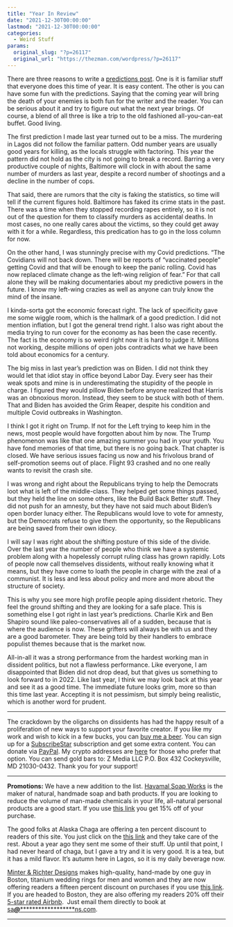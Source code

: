 ```yaml
---
title: "Year In Review"
date: "2021-12-30T00:00:00"
lastmod: "2021-12-30T00:00:00"
categories:
  - Weird Stuff
params:
  original_slug: "?p=26117"
  original_url: "https://thezman.com/wordpress/?p=26117"
---
```


There are three reasons to write a [predictions
post](https://thezman.com/wordpress/?p=22396). One is it is familiar
stuff that everyone does this time of year. It is easy content. The
other is you can have some fun with the predictions. Saying that the
coming year will bring the death of your enemies is both fun for the
writer and the reader. You can be serious about it and try to figure out
what the next year brings. Of course, a blend of all three is like a
trip to the old fashioned all-you-can-eat buffet. Good living.

The first prediction I made last year turned out to be a miss. The
murdering in Lagos did not follow the familiar pattern. Odd number years
are usually good years for killing, as the locals struggle with
factoring. This year the pattern did not hold as the city is not going
to break a record. Barring a very productive couple of nights, Baltimore
will clock in with about the same number of murders as last year,
despite a record number of shootings and a decline in the number of
cops.

That said, there are rumors that the city is faking the statistics, so
time will tell if the current figures hold. Baltimore has faked its
crime stats in the past. There was a time when they stopped recording
rapes entirely, so it is not out of the question for them to classify
murders as accidental deaths. In most cases, no one really cares about
the victims, so they could get away with it for a while. Regardless,
this predication has to go in the loss column for now.

On the other hand, I was stunningly precise with my Covid predictions.
“The Covidians will not back down. There will be reports of “vaccinated
people” getting Covid and that will be enough to keep the panic rolling.
Covid has now replaced climate change as the left-wing religion of
fear.” For that call alone they will be making documentaries about my
predictive powers in the future. I know my left-wing crazies as well as
anyone can truly know the mind of the insane.

I kinda-sorta got the economic forecast right. The lack of specificity
gave me some wiggle room, which is the hallmark of a good prediction. I
did not mention inflation, but I got the general trend right. I also was
right about the media trying to run cover for the economy as has been
the case recently. The fact is the economy is so weird right now it is
hard to judge it. Millions not working, despite millions of open jobs
contradicts what we have been told about economics for a century.

The big miss in last year’s prediction was on Biden. I did not think
they would let that idiot stay in office beyond Labor Day. Every seer
has their weak spots and mine is in underestimating the stupidity of the
people in charge. I figured they would pillow Biden before anyone
realized that Harris was an obnoxious moron. Instead, they seem to be
stuck with both of them. That and Biden has avoided the Grim Reaper,
despite his condition and multiple Covid outbreaks in Washington.

I think I got it right on Trump. If not for the Left trying to keep him
in the news, most people would have forgotten about him by now. The
Trump phenomenon was like that one amazing summer you had in your youth.
You have fond memories of that time, but there is no going back. That
chapter is closed. We have serious issues facing us now and his
frivolous brand of self-promotion seems out of place. Flight 93 crashed
and no one really wants to revisit the crash site.

I was wrong and right about the Republicans trying to help the Democrats
loot what is left of the middle-class. They helped get some things
passed, but they held the line on some others, like the Build Back
Better stuff. They did not push for an amnesty, but they have not said
much about Biden’s open border lunacy either. The Republicans would love
to vote for amnesty, but the Democrats refuse to give them the
opportunity, so the Republicans are being saved from their own idiocy.

I will say I was right about the shifting posture of this side of the
divide. Over the last year the number of people who think we have a
systemic problem along with a hopelessly corrupt ruling class has grown
rapidly. Lots of people now call themselves dissidents, without really
knowing what it means, but they have come to loath the people in charge
with the zeal of a communist. It is less and less about policy and more
and more about the structure of society.

This is why you see more high profile people aping dissident rhetoric.
They feel the ground shifting and they are looking for a safe place.
This is something else I got right in last year’s predictions. Charlie
Kirk and Ben Shapiro sound like paleo-conservatives all of a sudden,
because that is where the audience is now. These grifters will always be
with us and they are a good barometer. They are being told by their
handlers to embrace populist themes because that is the market now.

All-in-all it was a strong performance from the hardest working man in
dissident politics, but not a flawless performance. Like everyone, I am
disappointed that Biden did not drop dead, but that gives us something
to look forward to in 2022. Like last year, I think we may look back at
this year and see it as a good time. The immediate future looks grim,
more so than this time last year. Accepting it is not pessimism, but
simply being realistic, which is another word for prudent.

------------------------------------------------------------------------

The crackdown by the oligarchs on dissidents has had the happy result of
a proliferation of new ways to support your favorite creator. If you
like my work and wish to kick in a few bucks, you can
<a href="https://www.buymeacoffee.com/mujolulu" rel="noopener"
target="_blank">buy me a beer</a>. You can sign up for a
<a href="https://www.subscribestar.com/the-z-blog" rel="noopener"
target="_blank">SubscribeStar</a> subscription and get some extra
content. You can donate via <a
href="https://www.paypal.com/donate/?cmd=_s-xclick&amp;hosted_button_id=UDAS2Q8JYA6CN&amp;source=url"
rel="noopener" target="_blank">PayPal</a>. My crypto addresses are
<a href="https://thezman.com/wordpress/?page_id=22713" rel="noopener"
target="_blank">here</a> for those who prefer that option. You can send
gold bars to: Z Media LLC P.O. Box 432 Cockeysville, MD 21030-0432.
Thank you for your support!

------------------------------------------------------------------------

**Promotions:** We have a new addition to the list.
<a href="https://havamalsoapworks.com/" rel="noopener"
target="_blank">Havamal Soap Works</a> is the maker of natural, handmade
soap and bath products. If you are looking to reduce the volume of
man-made chemicals in your life, all-natural personal products are a
good start. If you use
<a href="https://havamalsoapworks.com/discount/ZMAN" rel="noopener"
target="_blank">this link</a> you get 15% off of your purchase.

The good folks at Alaska Chaga are offering a ten percent discount to
readers of this site. You just click on the
<a href="https://alaskachaga.us/discount/ZMAN" rel="noopener noreferrer"
target="_blank">this link</a> and they take care of the rest. About a
year ago they sent me some of their stuff. Up until that point, I had
never heard of chaga, but I gave a try and it is very good. It is a tea,
but it has a mild flavor. It’s autumn here in Lagos, so it is my daily
beverage now.

<a href="https://www.minterandrichterdesigns.com/"
rel="noreferrer nofollow noopener" target="_blank">Minter &amp; Richter
Designs</a> makes high-quality, hand-made by one guy in Boston, titanium
wedding rings for men and women and they are now offering readers a
fifteen percent discount on purchases if you use
<a href="https://www.minterandrichterdesigns.com/discount/ZMAN"
rel="noreferrer nofollow noopener" target="_blank">this link</a>.
<span class="highlight"><span class="colour"><span class="font"><span class="size">If
you are headed to Boston, they are also offering my readers 20% off
their <a
href="https://www.airbnb.com/users/7988017/listings?user_id=7988017&amp;s=3"
rel="noopener noreferrer" target="_blank">5-star rated Airbnb</a>.  Just
email them directly to book at
<a href="mailto:sa***@*********************ns.com"
data-original-string="ShXBxDnQffv7QeDQA/0yJQ==cb7WemMbIUCBoDFYqj3dzecF7VbAuZaytdUQW2r2VEVT6d6yFiiWZhL2R7uGSqzpaE6"><span
class="apbct-email-encoder"
data-original-string="Cnhb8Xbsz7wdBbSRm2WwNA==cb7W4TE0pUYiVGRV1RjbfhulKVPBi46H/rIvTI/hMG6TGvesJ95sfe44YMgoRk57SeH"
title="This contact has been encoded by Anti-Spam by CleanTalk. Click to decode. To finish the decoding make sure that JavaScript is enabled in your browser.">sa<span
class="apbct-blur">***</span>@<span
class="apbct-blur">*********************</span>ns.com</span></a>.</span></span></span></span>

------------------------------------------------------------------------
